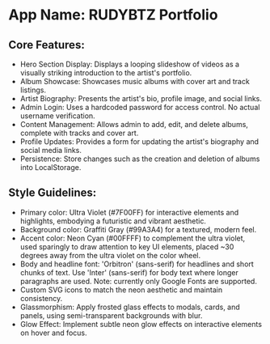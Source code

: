 # **App Name**: RUDYBTZ Portfolio

## Core Features:

- Hero Section Display: Displays a looping slideshow of videos as a visually striking introduction to the artist's portfolio.
- Album Showcase: Showcases music albums with cover art and track listings.
- Artist Biography: Presents the artist's bio, profile image, and social links.
- Admin Login: Uses a hardcoded password for access control. No actual username verification.
- Content Management: Allows admin to add, edit, and delete albums, complete with tracks and cover art.
- Profile Updates: Provides a form for updating the artist's biography and social media links.
- Persistence: Store changes such as the creation and deletion of albums into LocalStorage.

## Style Guidelines:

- Primary color: Ultra Violet (#7F00FF) for interactive elements and highlights, embodying a futuristic and vibrant aesthetic.
- Background color: Graffiti Gray (#99A3A4) for a textured, modern feel.
- Accent color: Neon Cyan (#00FFFF) to complement the ultra violet, used sparingly to draw attention to key UI elements, placed ~30 degrees away from the ultra violet on the color wheel.
- Body and headline font: 'Orbitron' (sans-serif) for headlines and short chunks of text. Use 'Inter' (sans-serif) for body text where longer paragraphs are used. Note: currently only Google Fonts are supported.
- Custom SVG icons to match the neon aesthetic and maintain consistency.
- Glassmorphism: Apply frosted glass effects to modals, cards, and panels, using semi-transparent backgrounds with blur.
- Glow Effect: Implement subtle neon glow effects on interactive elements on hover and focus.